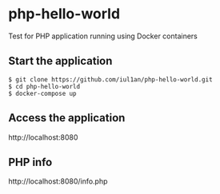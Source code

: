 # php-hello-world
Test for PHP application running using Docker containers

## Start the application
```
$ git clone https://github.com/iul1an/php-hello-world.git
$ cd php-hello-world
$ docker-compose up
```

## Access the application
http://localhost:8080

## PHP info
http://localhost:8080/info.php

